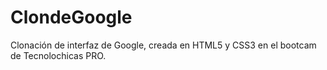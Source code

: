 # ClondeGoogle
Clonación de interfaz de Google, creada en HTML5 y CSS3 en el bootcam de Tecnolochicas PRO.
